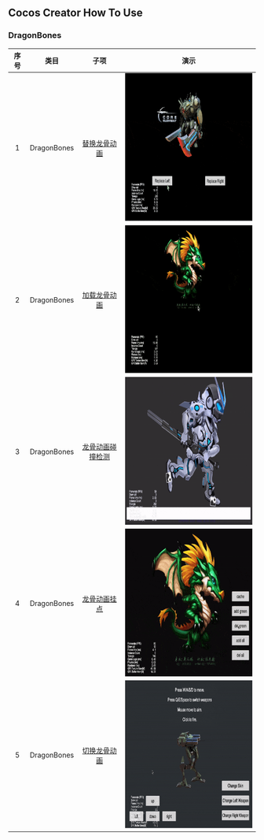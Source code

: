 ## Cocos Creator How To Use

### DragonBones
| 序号 | 类目 | 子项 | 演示 |
| :---: | :---: | :---: | :---: |
| 1 | DragonBones | [替换龙骨动画](https://github.com/yeshao2069/CocosCreatorHowToUse/tree/v3.4.x/DragonBones/Creator3.4.2_2D_DragonBonesReplaceSlot) | <div align=center><img src="../gif/202203/2022030402.gif" width="400" height="300" /></div> |
| 2 | DragonBones | [加载龙骨动画](https://github.com/yeshao2069/CocosCreatorHowToUse/tree/v3.4.x/DragonBones/Creator3.4.2_2D_LoadDragonBones) | <div align=center><img src="../gif/202203/2022030401.gif" width="400" height="300" /></div> |
| 3 | DragonBones | [龙骨动画碰撞检测](https://github.com/yeshao2069/CocosCreatorHowToUse/tree/v3.4.x/DragonBones/Creator3.4.2_2D_DragonBonesCollider) | <div align=center><img src="../gif/202203/2022030403.gif" width="400" height="300" /></div> |
| 4 | DragonBones | [龙骨动画挂点](https://github.com/yeshao2069/CocosCreatorHowToUse/tree/v3.4.x/DragonBones/Creator3.4.2_2D_DragonBonesAttach) | <div align=center><img src="../gif/202203/2022030404.gif" width="400" height="300" /></div> |
| 5 | DragonBones | [切换龙骨动画](https://github.com/yeshao2069/CocosCreatorHowToUse/tree/v3.4.x/DragonBones/Creator3.4.2_2D_DragonBones) | <div align=center><img src="../gif/202203/2022030405.gif" width="400" height="300" /></div> |